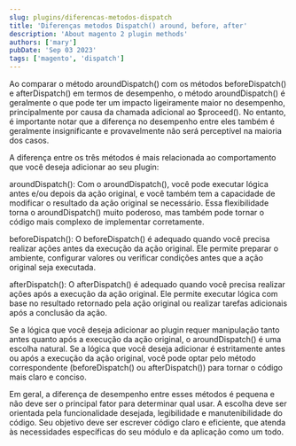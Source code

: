 ```yaml
---
slug: plugins/diferencas-metodos-dispatch
title: 'Diferenças metodos Dispatch() around, before, after'
description: 'About magento 2 plugin methods'
authors: ['mary']
pubDate: 'Sep 03 2023'
tags: ['magento', 'dispatch']
---
```


Ao comparar o método aroundDispatch() com os métodos beforeDispatch() e afterDispatch() em termos de desempenho, o método aroundDispatch() é geralmente o que pode ter um impacto ligeiramente maior no desempenho, principalmente por causa da chamada adicional ao $proceed(). No entanto, é importante notar que a diferença no desempenho entre eles também é geralmente insignificante e provavelmente não será perceptível na maioria dos casos.

A diferença entre os três métodos é mais relacionada ao comportamento que você deseja adicionar ao seu plugin:

aroundDispatch(): Com o aroundDispatch(), você pode executar lógica antes e/ou depois da ação original, e você também tem a capacidade de modificar o resultado da ação original se necessário. Essa flexibilidade torna o aroundDispatch() muito poderoso, mas também pode tornar o código mais complexo de implementar corretamente.

beforeDispatch(): O beforeDispatch() é adequado quando você precisa realizar ações antes da execução da ação original. Ele permite preparar o ambiente, configurar valores ou verificar condições antes que a ação original seja executada.

afterDispatch(): O afterDispatch() é adequado quando você precisa realizar ações após a execução da ação original. Ele permite executar lógica com base no resultado retornado pela ação original ou realizar tarefas adicionais após a conclusão da ação.

Se a lógica que você deseja adicionar ao plugin requer manipulação tanto antes quanto após a execução da ação original, o aroundDispatch() é uma escolha natural. Se a lógica que você deseja adicionar é estritamente antes ou após a execução da ação original, você pode optar pelo método correspondente (beforeDispatch() ou afterDispatch()) para tornar o código mais claro e conciso.

Em geral, a diferença de desempenho entre esses métodos é pequena e não deve ser o principal fator para determinar qual usar. A escolha deve ser orientada pela funcionalidade desejada, legibilidade e manutenibilidade do código. Seu objetivo deve ser escrever código claro e eficiente, que atenda às necessidades específicas do seu módulo e da aplicação como um todo.
